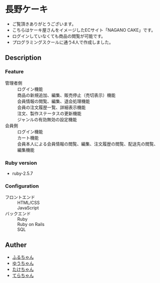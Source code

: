 # 長野ケーキ
* ご覧頂きありがとうございます。
* こちらはケーキ屋さんをイメージしたECサイト「NAGANO CAKE」です。
* ログインしていなくても商品の閲覧が可能です。
* プログラミングスクールに通う4人で作成しました。

## Description
### Feature
<dl>
  <dt>管理者側</dt>
  <dd>ログイン機能</dd>
  <dd>商品の新規追加、編集、販売停止（売切表示）機能</dd>
  <dd>会員情報の閲覧、編集、退会処理機能</dd>
  <dd>会員の注文履歴一覧、詳細表示機能</dd>
  <dd>注文、製作ステータスの更新機能</dd>
  <dd>ジャンルの有効無効の設定機能</dd>
  <dt>会員側</dt>
  <dd>ログイン機能</dd>
  <dd>カート機能</dd>
  <dd>会員本人による会員情報の閲覧、編集、注文履歴の閲覧、配送先の閲覧、編集機能</dd>
</dl> 

### Ruby version
* ruby-2.5.7

### Configuration
<dl>
  <dt>フロントエンド</dt>
  <dd>HTML/CSS</dd>
  <dd>JavaScript</dd>
  <dt>バックエンド</dt>
  <dd>Ruby</dd>
  <dd>Ruby on Rails</dd>
  <dd>SQL</dd>
</dl> 

## Auther
* [ふるちゃん](https://github.com/mitsuru1furu)
* [ゆうちゃん](https://github.com/izawayuusuke)
* [たけちゃん](https://github.com/Takekazu-Ban)
* [てらちゃん](https://github.com/teriyaki340600)

